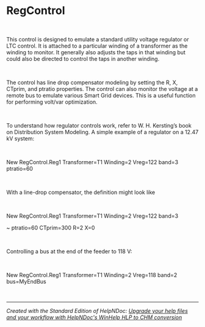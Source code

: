 # RegControl 

&nbsp;

This control is designed to emulate a standard utility voltage regulator or LTC control. It is attached to a particular winding of a transformer as the winding to monitor. It generally also adjusts the taps in that winding but could also be directed to control the taps in another winding.

&nbsp;

The control has line drop compensator modeling by setting the R, X, CTprim, and ptratio properties. The control can also monitor the voltage at a remote bus to emulate various Smart Grid devices. This is a useful function for performing volt/var optimization.

&nbsp;

To understand how regulator controls work, refer to W. H. Kersting’s book on Distribution System Modeling. A simple example of a regulator on a 12.47 kV system:

&nbsp;

New RegControl.Reg1 Transformer=T1 Winding=2 Vreg=122 band=3 ptratio=60

&nbsp;

With a line-drop compensator, the definition might look like

&nbsp;

New RegControl.Reg1 Transformer=T1 Winding=2 Vreg=122 band=3

\~ ptratio=60 CTprim=300 R=2 X=0

&nbsp;

Controlling a bus at the end of the feeder to 118 V:

&nbsp;

New RegControl.Reg1 Transformer=T1 Winding=2 Vreg=118 band=2 bus=MyEndBus

&nbsp;


***
_Created with the Standard Edition of HelpNDoc: [Upgrade your help files and your workflow with HelpNDoc's WinHelp HLP to CHM conversion](<https://www.helpndoc.com/step-by-step-guides/how-to-convert-a-hlp-winhelp-help-file-to-a-chm-html-help-help-file/>)_
